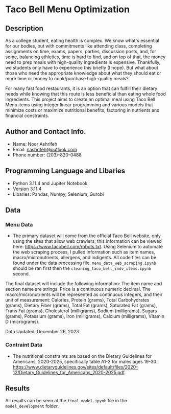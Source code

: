 # Taco Bell Menu Optimization

## Description 
As a college student, eating health is complex. We know what's essential for our bodies, but with commitments like attending class, completing assignments on time, exams, papers, parties, discussion posts, and, for some, balancing athletics, time is hard to find, and on top of that, the money need to prep meals with high-quality ingredients is expensive. Thankfully, we students only have to experience this briefly (I hope). But what about those who need the appropriate knowledge about what they should eat or more time or money to cook/purchase high-quality meals?

For many fast food restaurants, it is an option that can fulfill their dietary needs while knowing that this route is less beneficial than eating whole food ingredients. This project aims to create an optimal meal using Taco Bell Menu items using integer linear programming and various models that minimize costs or maximize nutritional benefits, factoring in nutrients and financial constraints.

## Author and Contact Info.
- Name: Noor Ashrifeh
- Email: nashrifeh@outlook.com
- Phone number: (203)-820-0488

## Programming Language and Libaries
- Python 3.11.4 and Jupiter Notebook
- Version 3.11.4
- Libaries: Pandas, Numpy, Selenium, Gurobi

## Data
### Menu Data 
- The primary dataset will come from the official Taco Bell website, only using the sites that allow web crawlers; this information can be viewed here: https://www.tacobell.com/robots.txt. Using Selenium to automate the web scraping process, I pulled information such as item names, macro/micronutrients, allergens, and indigents. All code files can be found under the data processing file. `menu_data_web_scraping.ipynb` should be ran first then the `cleaning_taco_bell_indv_items.ipynb` second.

The final dataset will include the following information:
The item name and section name are strings. Price is a continuous numeric decimal. The macro/micronutrients will be represented as continuous integers, and their unit of measurement: Calories, Protein (grams), Total Carbohydrates (grams), Dietary Fiber (grams), Total Fat (grams), Saturated Fat (grams), Trans Fat (grams), Cholesterol (milligrams), Sodium (milligrams), Sugars (grams), Potassium (grams), Iron (milligrams), Calcium (milligrams), Vitamin D (micrograms).

Data Updated: December 26, 2023


### Contraint Data
- The nutritional constraints are based on the Dietary Guidelines for Americans, 2020-2025, specifically table A1-2 for males ages 19-30: https://www.dietaryguidelines.gov/sites/default/files/2020-12/Dietary_Guidelines_for_Americans_2020-2025.pdf.
 

 ## Results 
 All results can be seen at the `final_model.ipynb` file in the `model_development` folder.